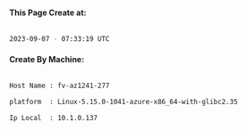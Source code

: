 
   
#### This Page Create at:

```bash

2023-09-07 - 07:33:19 UTC

```

#### Create By Machine:

```bash

Host Name : fv-az1241-277

platform  : Linux-5.15.0-1041-azure-x86_64-with-glibc2.35

Ip Local  : 10.1.0.137

```

